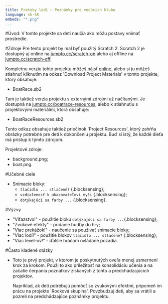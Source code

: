 ```yaml
---
title: Preteky lodí — Poznámky pre vedúcich klubu
language: sk-SK
embeds: "*.png"
...
```


#Úvod:
V tomto projekte sa deti naučia ako môžu postavy vnímať prostredie.

#Zdroje
Pre tento projekt by mal byť použitý Scratch 2. Scratch 2 je dostupný aj online na [jumpto.cc/scratch-on](http://jumpto.cc/scratch-on) alebo aj offline na [jumpto.cc/scratch-off](http://jumpto.cc/scratch-off).

Kompletnu verziu tohto projektu môžeš nájsť <a href="http://scratch.mit.edu/projects/63957956/#editor">online</a>, alebo si ju môžeš stiahnuť kliknutím na odkaz 'Download Project Materials' v tomto projekte, ktorý obsahuje:

+ BoatRace.sb2

Tam je taktiež verzia projektu s externými zdrojmi už načítanými. Je dostupná na [jumpto.cc/boatrace-resources](http://jumpto.cc/boatrace-resources), alebo k stiahnutiu s projektovými materiálmi, ktorá obsahuje:

+ BoatRaceResources.sb2 

Tento odkaz obsahuje taktiež priečinok 'Project Resources', ktorý zahŕňa obrázky potrebné pre deti k dokončeniu projektu. Buď si istý, že každé dieťa má prístup k týmto zdrojom.

Projektové zdroje:
+ background.png;
+ boat.png.

#Učebné ciele
+ Snímacie bloky:
	+ `tlačidlo ... stlačené?` {.blocksensing};
	+ `vzdialenosť k ukazovateľovi myši` {.blocksensing};
	+ `dotýkajúci sa farby ...` {.blocksensing}.

#Výzvy
+ "Víťazstvo!" - použitie bloku `dotýkajúci sa farby ...`{.blocksensing};
+ "Zvukové efekty" - pridanie hudby do hry;
+ "Viac prekážok!" - naučenie sa použivať snímacie bloky;
+ "Viac lodí!" - použitie blokov `tlačidlo ... stlačené?` {.blocksensing};
+ "Viac level-ov!" - ďalšie hráčom ovládané pozadia.

#Často kladené otázky
+ Toto je prvý projekt, v ktorom je poskytnutých oveľa menej usmernení krok za krokom. Použi to ako príležitosť na konsolidáciu učenia a na začatie čerpania poznatkov získaných z tohto a predchádzajúcich projektov.

	Napríklad, ak deti potrebujú pomôcť so zvukovými efektmi, pripomeň im prácu na projekte 'Rocková skupina'. Povzbudzuj deti, aby sa vrátili a pozreli na predchádzajúce poznámky projektu.
